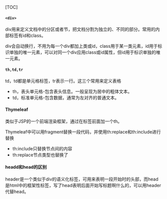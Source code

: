 [TOC]

#### `<div>`

div用来定义文档中的分区或者节，把文档分割为独立的、不同的部分。常用的内部标签有id和class。

div会自动换行，不用为每一个div都加上类或id，class用于某一类元素，id用于标识单独的唯一元素，可以对同一个div应用class或id属性，但id用于标识单独的唯一元素。

#### `th,td,tr`

td，td都是单元格标签，tr表示一行。这三个常用来定义表格

* th，表头单元格-包含表头信息。一般呈现为居中的粗体文本。
* td，标准单元格-包含数据，通常为左对齐的普通文本。

#### Thymeleaf

类似于JSP的一个前端渲染框架，通过在标签前面加一个th。

Thymeleaf中可以用fragment替换一段代码，并使用th:replace和th:include进行替换

* th:include只替换节点间的内容
* th:replace节点类型也替换了

#### headd和head的区别

header是一个类似于div的语义化标签，可用来表明一段开始时的头部，而head是html中的框架性标签，写了head表明后面开始写标题啊什么的，可以用header代替head。